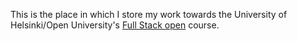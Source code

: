 This is the place in which I store my work towards the University of Helsinki/Open University's [Full Stack open](https://fullstackopen.com/en/) course.